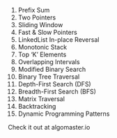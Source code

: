 1. Prefix Sum
2. Two Pointers
3. Sliding Window
4. Fast & Slow Pointers
5. LinkedList In-place Reversal
6. Monotonic Stack
7. Top ‘K’ Elements
8. Overlapping Intervals
9. Modified Binary Search
10. Binary Tree Traversal
11. Depth-First Search (DFS)
12. Breadth-First Search (BFS)
13. Matrix Traversal
14. Backtracking
15. Dynamic Programming Patterns

Check it out at algomaster.io
